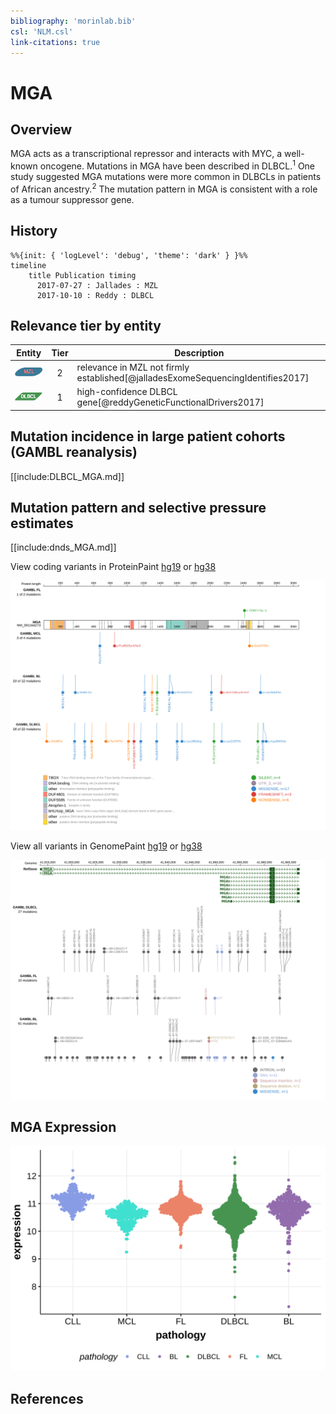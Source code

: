 ```yaml
---
bibliography: 'morinlab.bib'
csl: 'NLM.csl'
link-citations: true
---
```

# MGA

## Overview
MGA acts as a transcriptional repressor and interacts with MYC, a well-known oncogene. Mutations in MGA have been described in DLBCL.<sup>1</sup> One study suggested MGA mutations were more common in DLBCLs in patients of African ancestry.<sup>2</sup> The mutation pattern in MGA is consistent with a role as a tumour suppressor gene. 

## History
```mermaid
%%{init: { 'logLevel': 'debug', 'theme': 'dark' } }%%
timeline
    title Publication timing
      2017-07-27 : Jallades : MZL
      2017-10-10 : Reddy : DLBCL
```

## Relevance tier by entity

|Entity|Tier|Description               |
|:------:|:----:|--------------------------|
|![MZL](images/icons/MZL_tier2.png)|2|relevance in MZL not firmly established[@jalladesExomeSequencingIdentifies2017]|
|![DLBCL](images/icons/DLBCL_tier1.png) |1   |high-confidence DLBCL gene[@reddyGeneticFunctionalDrivers2017]|

## Mutation incidence in large patient cohorts (GAMBL reanalysis)

[[include:DLBCL_MGA.md]]

## Mutation pattern and selective pressure estimates

[[include:dnds_MGA.md]]

View coding variants in ProteinPaint [hg19](https://morinlab.github.io/LLMPP/GAMBL/MGA_protein.html)  or [hg38](https://morinlab.github.io/LLMPP/GAMBL/MGA_protein_hg38.html)

![](images/proteinpaint/MGA_NM_001164273.svg)

View all variants in GenomePaint [hg19](https://morinlab.github.io/LLMPP/GAMBL/MGA.html)  or [hg38](https://morinlab.github.io/LLMPP/GAMBL/MGA_hg38.html)

![](images/proteinpaint/MGA.svg)

## MGA Expression
![](images/gene_expression/MGA_by_pathology.svg)

## References


<!-- ORIGIN: zhangGeneticHeterogeneityDiffuse2013 -->
<!-- MZL: jalladesExomeSequencingIdentifies2017 -->
<!-- DLBCL: zhangGeneticHeterogeneityDiffuse2013 -->
